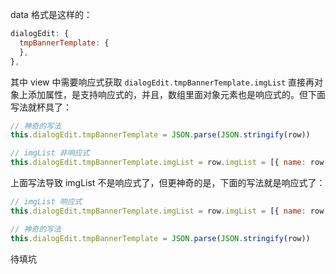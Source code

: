 data 格式是这样的：

```js
dialogEdit: {
  tmpBannerTemplate: {
  },
},
```

其中 view 中需要响应式获取 `dialogEdit.tmpBannerTemplate.imgList` 直接再对象上添加属性，是支持响应式的，并且，数组里面对象元素也是响应式的。但下面写法就杯具了：

```js
// 神奇的写法
this.dialogEdit.tmpBannerTemplate = JSON.parse(JSON.stringify(row))

// imgList 非响应式
this.dialogEdit.tmpBannerTemplate.imgList = row.imgList = [{ name: row.resource, url: row.resource }]
```

上面写法导致 imgList 不是响应式了，但更神奇的是，下面的写法就是响应式了：

```js
// imgList 响应式
this.dialogEdit.tmpBannerTemplate.imgList = row.imgList = [{ name: row.resource, url: row.resource }]

// 神奇的写法
this.dialogEdit.tmpBannerTemplate = JSON.parse(JSON.stringify(row))
```

待填坑
